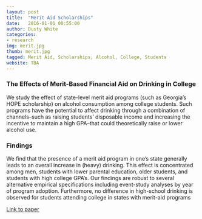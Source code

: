 ```yaml
---
layout: post
title:  "Merit Aid Scholarships"
date:   2016-01-01 00:55:00
author: Dusty White
categories:
- research
img: merit.jpg
thumb: merit.jpg
tagged: Merit Aid, Scholarships, Alcohol, College, Students
website: TBA
---
```

### The Effects of Merit-Based Financial Aid on Drinking in College
We study the effect of state-level merit aid programs (such as Georgia’s HOPE scholarship) on alcohol consumption among college students. Such programs have the potential to affect drinking through a combination of channels–such as raising students’ disposable income and increasing the incentive to maintain a high GPA–that could theoretically raise or lower alcohol use.

### Findings
We find that the presence of a merit aid program in one’s state generally leads to an overall increase in (heavy) drinking. This effect is concentrated among men, students with lower parental education, older students, and students with high college GPA’s. Our findings are robust to several alternative empirical specifications including event-study analyses by year of program adoption. Furthermore, no difference in high-school drinking is observed for students attending college in states with merit-aid programs

[Link to paper](http://faculty.ses.wsu.edu/cowan/research/merit_aid.pdf)

